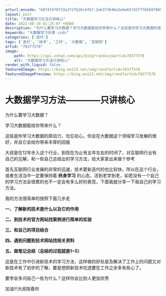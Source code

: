 ```yaml
---
arturl_encode: "68747470733a2f2f626c6f67:2e6373646e2e6e65742f77656978696e5f3339393834383636:2f61727469636c652f64657461696c732f3738333737353738"
layout: post
title: "大数据学习方法只讲核心"
date: 2023-08-19 01:25:07 +0800
description: "为什么要学习大数据？学习大数据能给你带来什么？这些是你学习大数据的原动力，勿"
keywords: "大数据学习步骤 csdn"
categories: ['迭代']
tags: ['迭代', '技术', '工作', '大数据', '互联网']
artid: "78377578"
image:
    path: https://api.vvhan.com/api/bing?rand=sj&artid=78377578
    alt: "大数据学习方法只讲核心"
render_with_liquid: false
featuredImage: https://bing.ee123.net/img/rand?artid=78377578
featuredImagePreview: https://bing.ee123.net/img/rand?artid=78377578
---
```


# 大数据学习方法————只讲核心

为什么要学习大数据？

学习大数据能给你带来什么？

这些是你学习大数据的原动力，勿忘初心，你会在大数据这个领域学习发展的很好，并且它会给你带来丰厚的回报

大叔是在12年步入这个行业，到现在为止有五年左右的时间了，对互联网行业有自己的见解，和一些自己总结出的学习方法，给大家拿出来做个参考

首先互联网行业发展的非常的迅速，技术更新迭代的也比较快，所以在这个行业，或者生活当中一定要保持着
**终身学习**
的心态，活到老学到老，如若没有一个自己的学习方法会很累的也不一定会有多么好的表现，下面我就分享一下我自己的学习方法。

我的方法很简单的按照下面几步走

**一、了解新的技术是什么以及它的作用**

**二、到技术的官方网站找案例进行简单的实验**

**三、和自己的项目结合**

**四、遇到问题到技术网站找相关资料**

**五、做笔记总结（总结的过程就是1~5）**

这是在工作中引进新技术的学习方法，这样做的好处是及解决了工作上的问题又对新技术有了初步的了解，要是想把新技术吃透要在工作之余多有些心了。

要学会多问自己一些为什么？这样你会比别人更加优秀

加油!!!大叔陪着你